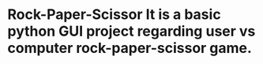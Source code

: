 # Rock-Paper-Scissor It is a basic python GUI project regarding user vs computer rock-paper-scissor game.
